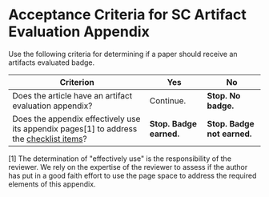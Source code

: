 # Acceptance Criteria for SC Artifact Evaluation Appendix

Use the following criteria for determining if a paper should receive an artifacts evaluated badge.

| Criterion | Yes | No |
|---|---|---|
|Does the article have an artifact evaluation appendix? | Continue. | **Stop. No badge.**|
|Does the appendix effectively use its appendix pages[1] to address the [checklist items](ArtifactEvaluationAppendixTemplate.md)? | **Stop. Badge earned.** | **Stop. Badge not earned.**| 

[1] The determination of "effectively use" is the responsibility of the reviewer.  We rely on the expertise of the reviewer to assess if the author has put in a good faith effort to use the page space to address the required elements of this appendix.
